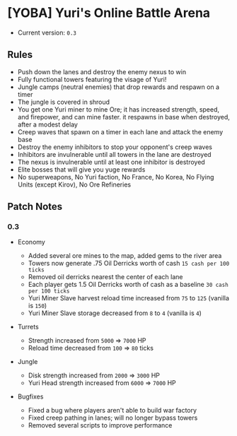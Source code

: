 # [YOBA] Yuri's Online Battle Arena
- Current version: `0.3`

## Rules
- Push down the lanes and destroy the enemy nexus to win
- Fully functional towers featuring the visage of Yuri!
- Jungle camps (neutral enemies) that drop rewards and respawn on a timer
- The jungle is covered in shroud
- You get one Yuri miner to mine Ore; it has increased strength, speed, and firepower, and can mine faster. it respawns in base when destroyed, after a  modest delay
- Creep waves that spawn on a timer in each lane and attack the enemy base
- Destroy the enemy inhibitors to stop your opponent's creep waves
- Inhibitors are invulnerable until all towers in the lane are destroyed
- The nexus is invulnerable until at least one inhibitor is destroyed
- Elite bosses that will give you yuge rewards
- No superweapons, No Yuri faction, No France, No Korea, No Flying Units (except Kirov), No Ore Refineries


## Patch Notes

### 0.3
- Economy
    - Added several ore mines to the map, added gems to the river area
    - Towers now generate .75 Oil Derricks worth of cash `15 cash per 100 ticks`
    - Removed oil derricks nearest the center of each lane
    - Each player gets 1.5 Oil Derricks worth of cash as a baseline `30 cash per 100 ticks`
    - Yuri Miner Slave harvest reload time increased from `75` to `125` (vanilla is `150`)
    - Yuri Miner Slave storage decreased from `8` to `4` (vanilla is `4`)


- Turrets
    - Strength increased from `5000` => `7000` HP
    - Reload time decreased from `100` => `80` ticks
- Jungle
    - Disk strength increased from `2000` => `3000` HP
    - Yuri Head strength increased from `6000` => `7000` HP

- Bugfixes
    - Fixed a bug where players aren't able to build war factory
    - Fixed creep pathing in lanes; will no longer bypass towers
    - Removed several scripts to improve performance
